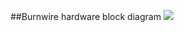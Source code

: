 
##Burnwire hardware block diagram
![](https://github.com/kicksat/mainboard/blob/master/docs/writeups/burnwire_diagram.PNG)
